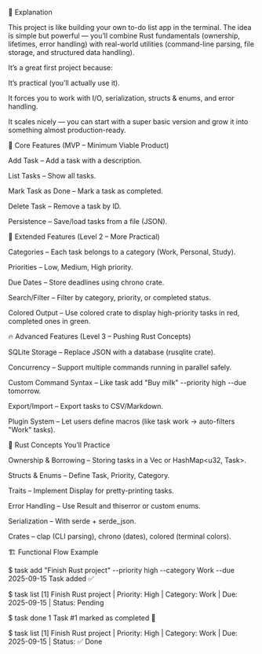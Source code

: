 📝 Explanation

This project is like building your own to-do list app in the terminal. The idea is simple but powerful — you’ll combine Rust fundamentals (ownership, lifetimes, error handling) with real-world utilities (command-line parsing, file storage, and structured data handling).

It’s a great first project because:

It’s practical (you’ll actually use it).

It forces you to work with I/O, serialization, structs & enums, and error handling.

It scales nicely — you can start with a super basic version and grow it into something almost production-ready.

🎯 Core Features (MVP – Minimum Viable Product)

Add Task – Add a task with a description.

List Tasks – Show all tasks.

Mark Task as Done – Mark a task as completed.

Delete Task – Remove a task by ID.

Persistence – Save/load tasks from a file (JSON).

🚀 Extended Features (Level 2 – More Practical)

Categories – Each task belongs to a category (Work, Personal, Study).

Priorities – Low, Medium, High priority.

Due Dates – Store deadlines using chrono crate.

Search/Filter – Filter by category, priority, or completed status.

Colored Output – Use colored crate to display high-priority tasks in red, completed ones in green.

🔥 Advanced Features (Level 3 – Pushing Rust Concepts)

SQLite Storage – Replace JSON with a database (rusqlite crate).

Concurrency – Support multiple commands running in parallel safely.

Custom Command Syntax – Like task add "Buy milk" --priority high --due tomorrow.

Export/Import – Export tasks to CSV/Markdown.

Plugin System – Let users define macros (like task work → auto-filters "Work" tasks).

🦀 Rust Concepts You’ll Practice

Ownership & Borrowing – Storing tasks in a Vec<Task> or HashMap<u32, Task>.

Structs & Enums – Define Task, Priority, Category.

Traits – Implement Display for pretty-printing tasks.

Error Handling – Use Result and thiserror or custom enums.

Serialization – With serde + serde_json.

Crates – clap (CLI parsing), chrono (dates), colored (terminal colors).

🏗️ Functional Flow Example

$ task add "Finish Rust project" --priority high --category Work --due 2025-09-15
Task added ✅

$ task list
[1] Finish Rust project | Priority: High | Category: Work | Due: 2025-09-15 | Status: Pending

$ task done 1
Task #1 marked as completed 🎉

$ task list
[1] Finish Rust project | Priority: High | Category: Work | Due: 2025-09-15 | Status: ✅ Done
